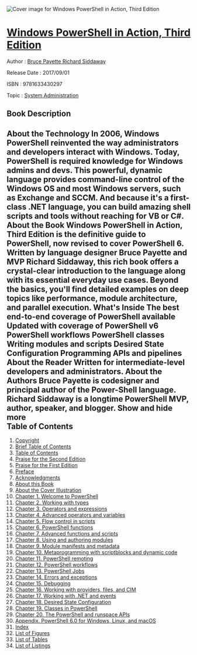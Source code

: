 ![Cover image for Windows PowerShell in Action, Third Edition](https://imgdetail.ebookreading.net/cover/cover/system_admin/EB9781633430297.jpg)

[Windows PowerShell in Action, Third Edition](https://ebookreading.net/view/book/Windows+PowerShell+in+Action%2C+Third+Edition-EB9781633430297_1.html "Windows PowerShell in Action, Third Edition")
====================================================================================================================

Author : [Bruce Payette Richard Siddaway](https://ebookreading.net/search/author/Bruce+Payette+Richard+Siddaway)

Release Date : 2017/09/01

ISBN : 9781633430297

Topic : [System Administration](https://ebookreading.net/search/category/system-administration)

Book Description
-----------------

 About the Technology
In 2006, Windows PowerShell reinvented the way administrators and developers interact with Windows. Today, PowerShell is required knowledge for Windows admins and devs. This powerful, dynamic language provides command-line control of the Windows OS and most Windows servers, such as Exchange and SCCM. And because it's a first-class .NET language, you can build amazing shell scripts and tools without reaching for VB or C#.
About the Book
Windows PowerShell in Action, Third Edition is the definitive guide to PowerShell, now revised to cover PowerShell 6. Written by language designer Bruce Payette and MVP Richard Siddaway, this rich book offers a crystal-clear introduction to the language along with its essential everyday use cases. Beyond the basics, you'll find detailed examples on deep topics like performance, module architecture, and parallel execution.
What's Inside
The best end-to-end coverage of PowerShell available
Updated with coverage of PowerShell v6
PowerShell workflows
PowerShell classes
Writing modules and scripts
Desired State Configuration
Programming APIs and pipelines
About the Reader
Written for intermediate-level developers and administrators.
About the Authors
Bruce Payette is codesigner and principal author of the Power-Shell language. Richard Siddaway is a longtime PowerShell MVP, author, speaker, and blogger.
        Show and hide more                
Table of Contents
-----------------

1. [Copyright](https://ebookreading.net/view/book/Windows+PowerShell+in+Action%2C+Third+Edition-EB9781633430297_3.html)
1. [Brief Table of Contents](https://ebookreading.net/view/book/Windows+PowerShell+in+Action%2C+Third+Edition-EB9781633430297_5.html)
1. [Table of Contents](https://ebookreading.net/view/book/Windows+PowerShell+in+Action%2C+Third+Edition-EB9781633430297_6.html)
1. [Praise for the Second Edition](https://ebookreading.net/view/book/Windows+PowerShell+in+Action%2C+Third+Edition-EB9781633430297_7.html)
1. [Praise for the First Edition](https://ebookreading.net/view/book/Windows+PowerShell+in+Action%2C+Third+Edition-EB9781633430297_8.html)
1. [Preface](https://ebookreading.net/view/book/Windows+PowerShell+in+Action%2C+Third+Edition-EB9781633430297_9.html)
1. [Acknowledgments](https://ebookreading.net/view/book/Windows+PowerShell+in+Action%2C+Third+Edition-EB9781633430297_10.html)
1. [About this Book](https://ebookreading.net/view/book/Windows+PowerShell+in+Action%2C+Third+Edition-EB9781633430297_11.html)
1. [About the Cover Illustration](https://ebookreading.net/view/book/Windows+PowerShell+in+Action%2C+Third+Edition-EB9781633430297_12.html)
1. [Chapter 1. Welcome to PowerShell](https://ebookreading.net/view/book/Windows+PowerShell+in+Action%2C+Third+Edition-EB9781633430297_13.html)
1. [Chapter 2. Working with types](https://ebookreading.net/view/book/Windows+PowerShell+in+Action%2C+Third+Edition-EB9781633430297_14.html)
1. [Chapter 3. Operators and expressions](https://ebookreading.net/view/book/Windows+PowerShell+in+Action%2C+Third+Edition-EB9781633430297_15.html)
1. [Chapter 4. Advanced operators and variables](https://ebookreading.net/view/book/Windows+PowerShell+in+Action%2C+Third+Edition-EB9781633430297_16.html)
1. [Chapter 5. Flow control in scripts](https://ebookreading.net/view/book/Windows+PowerShell+in+Action%2C+Third+Edition-EB9781633430297_17.html)
1. [Chapter 6. PowerShell functions](https://ebookreading.net/view/book/Windows+PowerShell+in+Action%2C+Third+Edition-EB9781633430297_18.html)
1. [Chapter 7. Advanced functions and scripts](https://ebookreading.net/view/book/Windows+PowerShell+in+Action%2C+Third+Edition-EB9781633430297_19.html)
1. [Chapter 8. Using and authoring modules](https://ebookreading.net/view/book/Windows+PowerShell+in+Action%2C+Third+Edition-EB9781633430297_20.html)
1. [Chapter 9. Module manifests and metadata](https://ebookreading.net/view/book/Windows+PowerShell+in+Action%2C+Third+Edition-EB9781633430297_21.html)
1. [Chapter 10. Metaprogramming with scriptblocks and dynamic code](https://ebookreading.net/view/book/Windows+PowerShell+in+Action%2C+Third+Edition-EB9781633430297_22.html)
1. [Chapter 11. PowerShell remoting](https://ebookreading.net/view/book/Windows+PowerShell+in+Action%2C+Third+Edition-EB9781633430297_23.html)
1. [Chapter 12. PowerShell workflows](https://ebookreading.net/view/book/Windows+PowerShell+in+Action%2C+Third+Edition-EB9781633430297_24.html)
1. [Chapter 13. PowerShell Jobs](https://ebookreading.net/view/book/Windows+PowerShell+in+Action%2C+Third+Edition-EB9781633430297_25.html)
1. [Chapter 14. Errors and exceptions](https://ebookreading.net/view/book/Windows+PowerShell+in+Action%2C+Third+Edition-EB9781633430297_26.html)
1. [Chapter 15. Debugging](https://ebookreading.net/view/book/Windows+PowerShell+in+Action%2C+Third+Edition-EB9781633430297_27.html)
1. [Chapter 16. Working with providers, files, and CIM](https://ebookreading.net/view/book/Windows+PowerShell+in+Action%2C+Third+Edition-EB9781633430297_28.html)
1. [Chapter 17. Working with .NET and events](https://ebookreading.net/view/book/Windows+PowerShell+in+Action%2C+Third+Edition-EB9781633430297_29.html)
1. [Chapter 18. Desired State Configuration](https://ebookreading.net/view/book/Windows+PowerShell+in+Action%2C+Third+Edition-EB9781633430297_30.html)
1. [Chapter 19. Classes in PowerShell](https://ebookreading.net/view/book/Windows+PowerShell+in+Action%2C+Third+Edition-EB9781633430297_31.html)
1. [Chapter 20. The PowerShell and runspace APIs](https://ebookreading.net/view/book/Windows+PowerShell+in+Action%2C+Third+Edition-EB9781633430297_32.html)
1. [Appendix. PowerShell 6.0 for Windows, Linux, and macOS](https://ebookreading.net/view/book/Windows+PowerShell+in+Action%2C+Third+Edition-EB9781633430297_33.html)
1. [Index](https://ebookreading.net/view/book/Windows+PowerShell+in+Action%2C+Third+Edition-EB9781633430297_34.html)
1. [List of Figures](https://ebookreading.net/view/book/Windows+PowerShell+in+Action%2C+Third+Edition-EB9781633430297_38.html)
1. [List of Tables](https://ebookreading.net/view/book/Windows+PowerShell+in+Action%2C+Third+Edition-EB9781633430297_39.html)
1. [List of Listings](https://ebookreading.net/view/book/Windows+PowerShell+in+Action%2C+Third+Edition-EB9781633430297_40.html)
